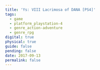 ```yaml
---
title: 'Ys: VIII Lacrimosa of DANA [PS4]'
tags:
  - game
  - platform_playstation-4
  - genre_action-adventure
  - genre_rpg
digital: true
physical: true
guide: false
pending: false
date: 2017-09-13
permalink: false
---
```

